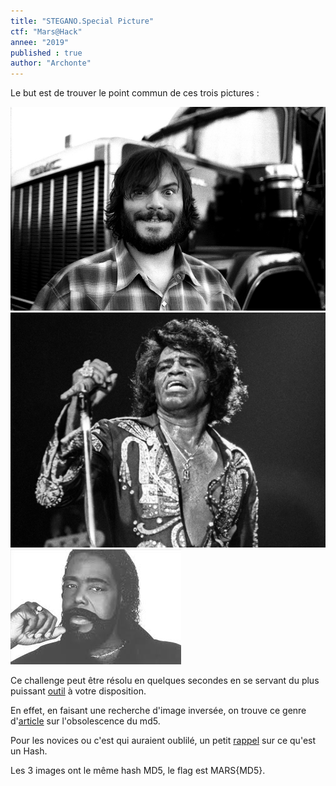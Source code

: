 ```yaml
---
title: "STEGANO.Special Picture"
ctf: "Mars@Hack"
annee: "2019"
published : true
author: "Archonte"
---
```


Le but est de trouver le point commun de ces trois pictures :

![Première](/assets/images/black.jpg)
![Deuxième](/assets/images/brown.jpg)
![Troisième](/assets/images/white.jpg)

Ce challenge peut être résolu en quelques secondes en se servant du plus puissant [outil](https://www.google.com/) à votre disposition.

En effet, en faisant une recherche d'image inversée, on trouve ce genre d'[article](https://natmchugh.blogspot.com/2014/11/three-way-md5-collision.html) sur l'obsolescence du md5.

Pour les novices ou c'est qui auraient oublilé, un petit [rappel](https://fr.wikipedia.org/wiki/Fonction_de_hachage) sur ce qu'est un Hash.

Les 3 images ont le même hash MD5, le flag est MARS{MD5}.
